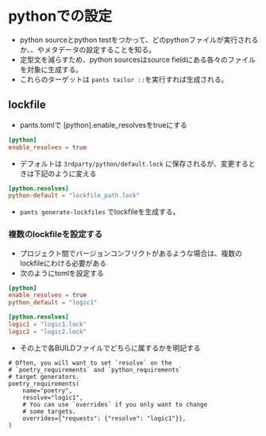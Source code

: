 # pythonでの設定

- python sourceとpython testをつかって、どのpythonファイルが実行されるか、、やメタデータの設定することを知る。
- 定型文を減らすため、python sourcesはsource fieldにある各々のファイルを対象に生成する。
- これらのターゲットは `pants tailor ::`を実行すれば生成される。

## lockfile

- pants.tomlで [python].enable_resolvesをtrueにする

```toml
[python]
enable_resolves = true
```

- デフォルトは `3rdparty/python/default.lock` に保存されるが、変更するときは下記のように変える

```toml
[python.resolves]
python-default = "lockfile_path.lock"
```

- `pants generate-lockfiles` でlockfileを生成する。

### 複数のlockfileを設定する

- プロジェクト間でバージョンコンフリクトがあるような場合は、複数のlockfileにわける必要がある
- 次のようにtomlを設定する

```toml
[python]
enable_resolves = true
python_default = "logic1"

[python.resolves]
logic1 = "logic1.lock"
logic2 = "logic2.lock"

```

- その上で各BUILDファイルでどちらに属するかを明記する

```
# Often, you will want to set `resolve` on the 
# `poetry_requirements` and `python_requirements`
# target generators.
poetry_requirements(
    name="poetry",
    resolve="logic1",
    # You can use `overrides` if you only want to change
    # some targets.
    overrides={"requests": {"resolve": "logic1"}},
)
```
